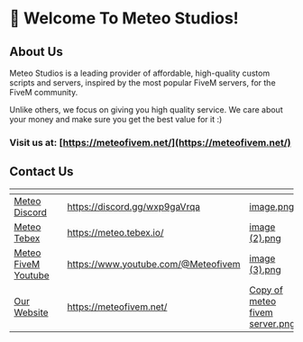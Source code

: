 # 👋 Welcome To Meteo Studios!

## About Us

Meteo Studios is a leading provider of affordable, high-quality custom scripts and servers, inspired by the most popular FiveM servers, for the FiveM community.

Unlike others, we focus on giving you high quality service. We care about your money and make sure you get the best value for it :)

### Visit us at: [https://meteofivem.net/](https://meteofivem.net/)

## Contact Us

<table data-view="cards"><thead><tr><th></th><th></th><th data-hidden data-card-target data-type="content-ref"></th><th data-hidden data-card-cover data-type="files"></th></tr></thead><tbody><tr><td><a href="https://discord.gg/wxp9gaVrqa">Meteo Discord</a></td><td></td><td><a href="https://discord.gg/wxp9gaVrqa">https://discord.gg/wxp9gaVrqa</a></td><td><a href=".gitbook/assets/image.png">image.png</a></td></tr><tr><td><a href="https://meteo.tebex.io/">Meteo Tebex</a></td><td></td><td><a href="https://meteo.tebex.io/">https://meteo.tebex.io/</a></td><td><a href=".gitbook/assets/image (2).png">image (2).png</a></td></tr><tr><td><a href="https://www.youtube.com/@Meteofivem">Meteo FiveM Youtube</a></td><td></td><td><a href="https://www.youtube.com/@Meteofivem">https://www.youtube.com/@Meteofivem</a></td><td><a href=".gitbook/assets/image (3).png">image (3).png</a></td></tr><tr><td><a href="https://meteofivem.net/">Our Website</a></td><td></td><td><a href="https://meteofivem.net/">https://meteofivem.net/</a></td><td><a href=".gitbook/assets/Copy of meteo fivem server.png">Copy of meteo fivem server.png</a></td></tr></tbody></table>
